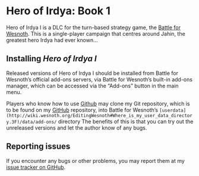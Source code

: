 Hero of Irdya: Book 1
=====================

Hero of Irdya I is a DLC for the turn-based strategy game, the [Battle for Wesnoth](https://www.wesnoth.org).
This is a single-player campaign that centres around Jahin, the greatest hero Irdya had ever known...

Installing _Hero of Irdya I_
--------------------------------------------------------------------------------
Released versions of Hero of Irdya I should be installed from Battle for Wesnoth’s
official add-ons servers, via Battle for Wesnoth’s built-in add-ons manager,
which can be accessed via the “Add-ons” button in the main menu.

Players who know how to use [Github](https://github.com) may clone my Git repository, which is to
be found on my [GitHub](https://github.com/knyghtmare/Hero_of_Irdya_I) repository, into Battle for Wesnoth’s
`[userdata](http://wiki.wesnoth.org/EditingWesnoth#Where_is_my_user_data_directory.3F)/data/add-ons/` directory
The benefits of this is that you can try out the unreleased versions and let the author know of any bugs.

Reporting issues
--------------------------------------------------------------------------------
If you encounter any bugs or other problems, you may report them at my [issue
tracker on GitHub](https://github.com/knyghtmare/Hero_of_Irdya_I/issues).